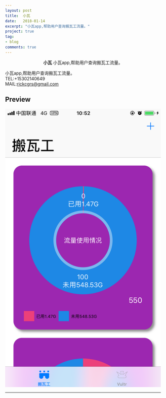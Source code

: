 ```yaml
---
layout: post
title:  小瓦
date:   2018-01-14
excerpt: "小瓦app,帮助用户查询搬瓦工流量。"
project: true
tag:
- blog
comments: true
---
```

 
    
<center><b>小瓦</b> 小瓦app,帮助用户查询搬瓦工流量。</center>
     
小瓦app,帮助用户查询搬瓦工流量。    
TEL:+15302140649    
MAIL:rickcgrs@gmail.com  

 
## Preview

 ![avatar](/assets/img/xiaowa.png)
	
	 
 
 

---
 

 
 
 
